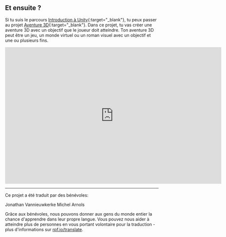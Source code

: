 ## Et ensuite ?

Si tu suis le parcours [Introduction à Unity](https://projects.raspberrypi.org/fr-FR/raspberrypi/unity-intro){:target="_blank"}, tu peux passer au projet [Aventure 3D](https://projects.raspberrypi.org/fr-FR/projects/3d-adventure){:target="_blank"}. Dans ce projet, tu vas créer une aventure 3D avec un objectif que le joueur doit atteindre. Ton aventure 3D peut être un jeu, un monde virtuel ou un roman visuel avec un objectif et une ou plusieurs fins.

<iframe allowtransparency="true" width="710" height="450" src="https://raspberrypilearning.github.io/unity-webgl/minigames/" frameborder="0"></iframe>

***

Ce projet a été traduit par des bénévoles:

Jonathan Vannieuwkerke
Michel Arnols

Grâce aux bénévoles, nous pouvons donner aux gens du monde entier la chance d'apprendre dans leur propre langue. Vous pouvez nous aider à atteindre plus de personnes en vous portant volontaire pour la traduction - plus d'informations sur [rpf.io/translate](https://rpf.io/translate).
